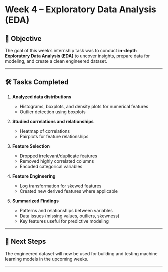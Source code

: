 # Week 4 – Exploratory Data Analysis (EDA)

## 🎯 Objective
The goal of this week’s internship task was to conduct **in-depth Exploratory Data Analysis (EDA)** to uncover insights, prepare data for modeling, and create a clean engineered dataset.

---

## 🛠️ Tasks Completed
1. **Analyzed data distributions**  
   - Histograms, boxplots, and density plots for numerical features  
   - Outlier detection using boxplots  

2. **Studied correlations and relationships**  
   - Heatmap of correlations  
   - Pairplots for feature relationships  

3. **Feature Selection**  
   - Dropped irrelevant/duplicate features  
   - Removed highly correlated columns  
   - Encoded categorical variables  

4. **Feature Engineering**  
   - Log transformation for skewed features  
   - Created new derived features where applicable  

5. **Summarized Findings**  
   - Patterns and relationships between variables  
   - Data issues (missing values, outliers, skewness)  
   - Key features useful for predictive modeling  
---

## 🚀 Next Steps
The engineered dataset will now be used for building and testing machine learning models in the upcoming weeks.

---

